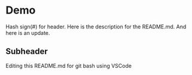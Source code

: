 # Demo

Hash sign(#) for header. Here is the description for the README.md. And here is an update.

## Subheader

Editing this README.md for git bash using VSCode